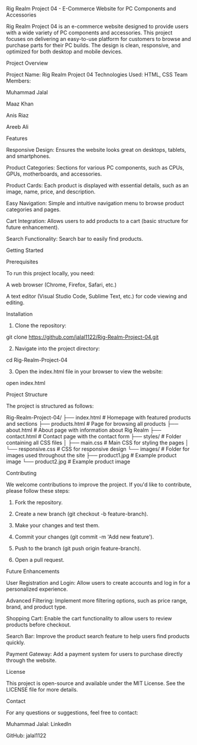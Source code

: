 Rig Realm Project 04 - E-Commerce Website for PC Components and Accessories

Rig Realm Project 04 is an e-commerce website designed to provide users with a wide variety of PC components and accessories. This project focuses on delivering an easy-to-use platform for customers to browse and purchase parts for their PC builds. The design is clean, responsive, and optimized for both desktop and mobile devices.

Project Overview

Project Name: Rig Realm Project 04
Technologies Used: HTML, CSS
Team Members:

Muhammad Jalal

Maaz Khan

Anis Riaz

Areeb Ali


Features

Responsive Design: Ensures the website looks great on desktops, tablets, and smartphones.

Product Categories: Sections for various PC components, such as CPUs, GPUs, motherboards, and accessories.

Product Cards: Each product is displayed with essential details, such as an image, name, price, and description.

Easy Navigation: Simple and intuitive navigation menu to browse product categories and pages.

Cart Integration: Allows users to add products to a cart (basic structure for future enhancement).

Search Functionality: Search bar to easily find products.


Getting Started

Prerequisites

To run this project locally, you need:

A web browser (Chrome, Firefox, Safari, etc.)

A text editor (Visual Studio Code, Sublime Text, etc.) for code viewing and editing.


Installation

1. Clone the repository:

git clone https://github.com/jalal1122/Rig-Realm-Project-04.git


2. Navigate into the project directory:

cd Rig-Realm-Project-04


3. Open the index.html file in your browser to view the website:

open index.html



Project Structure

The project is structured as follows:

Rig-Realm-Project-04/
├── index.html           # Homepage with featured products and sections
├── products.html        # Page for browsing all products
├── about.html           # About page with information about Rig Realm
├── contact.html         # Contact page with the contact form
├── styles/              # Folder containing all CSS files
│   ├── main.css         # Main CSS for styling the pages
│   └── responsive.css   # CSS for responsive design
└── images/              # Folder for images used throughout the site
    ├── product1.jpg     # Example product image
    └── product2.jpg     # Example product image

Contributing

We welcome contributions to improve the project. If you'd like to contribute, please follow these steps:

1. Fork the repository.


2. Create a new branch (git checkout -b feature-branch).


3. Make your changes and test them.


4. Commit your changes (git commit -m 'Add new feature').


5. Push to the branch (git push origin feature-branch).


6. Open a pull request.



Future Enhancements

User Registration and Login: Allow users to create accounts and log in for a personalized experience.

Advanced Filtering: Implement more filtering options, such as price range, brand, and product type.

Shopping Cart: Enable the cart functionality to allow users to review products before checkout.

Search Bar: Improve the product search feature to help users find products quickly.

Payment Gateway: Add a payment system for users to purchase directly through the website.


License

This project is open-source and available under the MIT License. See the LICENSE file for more details.

Contact

For any questions or suggestions, feel free to contact:

Muhammad Jalal: LinkedIn

GitHub: jalal1122

